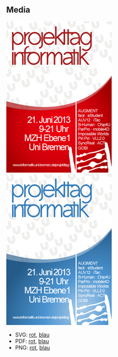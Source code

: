 ## Media


![Plakat zum Projekttag 2013 in rot](assets/img/meta/plakat-2013-rot-projekttag.png "Plakat zum Projekttag 2013 in rot als PNG")
![Plakat zum Projekttag 2013 in blau](assets/img/meta/plakat-2013-blau-projekttag.png "Plakat zum Projekttag 2013 in blau als PNG")

* SVG: [rot](assets/img/meta/plakat-2013-rot-projekttag.svg "Plakat zum Projekttag 2013 in rot als SVG"), [blau](assets/img/meta/plakat-2013-blau-projekttag.svg "Plakat zum Projekttag 2013 in blau als SVG")
* PDF: [rot](assets/img/meta/plakat-2013-rot-projekttag.pdf "Plakat zum Projekttag 2013 in rot als PDF"), [blau](assets/img/meta/plakat-2013-blau-projekttag.pdf "Plakat zum Projekttag 2013 in blau als PDF")
* PNG: [rot](assets/img/meta/plakat-2013-rot-projekttag.png "Plakat zum Projekttag 2013 in rot als PNG"), [blau](assets/img/meta/plakat-2013-blau-projekttag.png "Plakat zum Projekttag 2013 in blau als PNG")